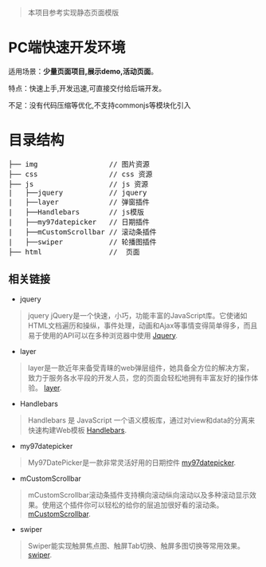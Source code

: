 >  本项目参考实现静态页面模版

# PC端快速开发环境

适用场景：**少量页面项目,展示demo,活动页面**。

特点：快速上手,开发迅速,可直接交付给后端开发。

不足：没有代码压缩等优化,不支持commonjs等模块化引入


# 目录结构

<pre>
├── img                 // 图片资源
├── css                 // css 资源
├── js                  // js 资源
|   ├──jquery           // jquery
|   ├──layer            // 弹窗插件
|   ├──Handlebars       // js模版
|   ├──my97datepicker   // 日期插件
|   ├──mCustomScrollbar // 滚动条插件
|   ├──swiper           // 轮播图插件
├── html                //  页面 
</pre>

## 相关链接
* jquery
> jquery jQuery是一个快速，小巧，功能丰富的JavaScript库。它使诸如HTML文档遍历和操纵，事件处理，动画和Ajax等事情变得简单得多，而且易于使用的API可以在多种浏览器中使用
[Jquery](https://jquery.com/).

* layer
> layer是一款近年来备受青睐的web弹层组件，她具备全方位的解决方案，致力于服务各水平段的开发人员，您的页面会轻松地拥有丰富友好的操作体验。
[layer](http://layer.layui.com/).

* Handlebars
> Handlebars 是 JavaScript 一个语义模板库，通过对view和data的分离来快速构建Web模板
[Handlebars](http://handlebarsjs.com/).

* my97datepicker
>  My97DatePicker是一款非常灵活好用的日期控件
[my97datepicker](http://www.my97.net/).

* mCustomScrollbar
>  mCustomScrollbar滚动条插件支持横向滚动纵向滚动以及多种滚动显示效果。使用这个插件你可以轻松的给你的层追加很好看的滚动条。
[mCustomScrollbar](http://manos.malihu.gr/jquery-custom-content-scroller/).

* swiper
>  Swiper能实现触屏焦点图、触屏Tab切换、触屏多图切换等常用效果。
[swiper](http://www.swiper.com.cn/).



